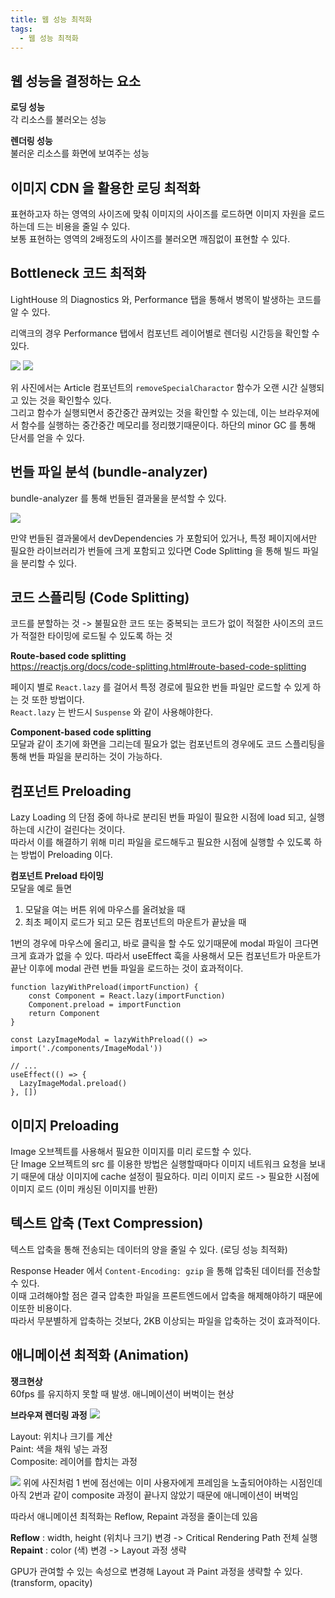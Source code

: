 ```yaml
---
title: 웹 성능 최적화
tags:
  - 웹 성능 최적화
---
```


## 웹 성능을 결정하는 요소

**로딩 성능**  
각 리소스를 불러오는 성능   

**렌더링 성능**  
불러운 리소스를 화면에 보여주는 성능  

## 이미지 CDN 을 활용한 로딩 최적화  
표현하고자 하는 영역의 사이즈에 맞춰 이미지의 사이즈를 로드하면 이미지 자원을 로드하는데 드는 비용을 줄일 수 있다.  
보통 표현하는 영역의 2배정도의 사이즈를 불러오면 깨짐없이 표현할 수 있다. 

## Bottleneck 코드 최적화  
LightHouse 의 Diagnostics 와, Performance 탭을 통해서 병목이 발생하는 코드를 알 수 있다.

리액크의 경우 Performance 탭에서 컴포넌트 레이어별로 렌더링 시간등을 확인할 수 있다.

![](../attachments/.웹성능최적화_images/9275fc6c.png)
![](../attachments/.웹성능최적화_images/bf6c92cb.png)

위 사진에서는 Article 컴포넌트의 `removeSpecialCharactor` 함수가 오랜 시간 실행되고 있는 것을 확인할수 있다.  
그리고 함수가 실행되면서 중간중간 끊켜있는 것을 확인할 수 있는데, 이는 브라우져에서 함수를 실행하는 중간중간 메모리를 정리했기때문이다. 하단의 minor GC 를 통해 단서를 얻을 수 있다.

## 번들 파일 분석 (bundle-analyzer)
bundle-analyzer 를 통해 번들된 결과물을 분석할 수 있다.

![](../attachments/.웹성능최적화_images/34a52c50.png)

만약 번들된 결과물에서 devDependencies 가 포함되어 있거나, 특정 페이지에서만 필요한 라이브러리가 번들에 크게 포함되고 있다면 Code Splitting 을 통해 빌드 파일을 분리할 수 있다.

## 코드 스플리팅 (Code Splitting)
코드를 분할하는 것 -> 불필요한 코드 또는 중복되는 코드가 없이 적절한 사이즈의 코드가 적절한 타이밍에 로드될 수 있도록 하는 것

**Route-based code splitting**  
https://reactjs.org/docs/code-splitting.html#route-based-code-splitting

페이지 별로 `React.lazy` 를 걸어서 특정 경로에 필요한 번들 파일만 로드할 수 있게 하는 것 또한 방법이다.  
`React.lazy` 는 반드시 `Suspense` 와 같이 사용해야한다.

**Component-based code splitting**  
모달과 같이 초기에 화면을 그리는데 필요가 없는 컴포넌트의 경우에도 코드 스플리팅을 통해 번들 파일을 분리하는 것이 가능하다.

## 컴포넌트 Preloading
Lazy Loading 의 단점 중에 하나로 분리된 번들 파일이 필요한 시점에 load 되고, 실행하는데 시간이 걸린다는 것이다.  
따라서 이를 해결하기 위해 미리 파일을 로드해두고 필요한 시점에 실행할 수 있도록 하는 방법이 Preloading 이다.  

**컴포넌트 Preload 타이밍**  
모달을 예로 들면  
1. 모달을 여는 버튼 위에 마우스를 올려놨을 때
2. 최초 페이지 로드가 되고 모든 컴포넌트의 마운트가 끝났을 때 

1번의 경우에 마우스에 올리고, 바로 클릭을 할 수도 있기때문에 modal 파일이 크다면 크게 효과가 없을 수 있다. 따라서 useEffect 훅을 사용해서 모든 컴포넌트가 마운트가 끝난 이후에 modal 관련 번들 파일을 로드하는 것이 효과적이다. 

```tsx
function lazyWithPreload(importFunction) {
    const Component = React.lazy(importFunction)
    Component.preload = importFunction
    return Component
}

const LazyImageModal = lazyWithPreload(() => import('./components/ImageModal'))

// ...
useEffect(() => {
  LazyImageModal.preload()
}, [])
```

## 이미지 Preloading
Image 오브젝트를 사용해서 필요한 이미지를 미리 로드할 수 있다.  
단 Image 오브젝트의 src 를 이용한 방법은 실행할때마다 이미지 네트워크 요청을 보내기 때문에 대상 이미지에 cache 설정이 필요하다.
미리 이미지 로드 -> 필요한 시점에 이미지 로드 (이미 캐싱된 이미지를 반환)


## 텍스트 압축 (Text Compression)
텍스트 압축을 통해 전송되는 데이터의 양을 줄일 수 있다. (로딩 성능 최적화)

Response Header 에서 `Content-Encoding: gzip` 을 통해 압축된 데이터를 전송할 수 있다.  
이때 고려해야할 점은 결국 압축한 파일을 프론트엔드에서 압축을 해제해야하기 때문에 이또한 비용이다.  
따라서 무분별하게 압축하는 것보다, 2KB 이상되는 파일을 압축하는 것이 효과적이다. 

## 애니메이션 최적화 (Animation)

**쟁크현상**  
60fps 를 유지하지 못할 때 발생. 애니메이션이 버벅이는 현상

**브라우져 렌더링 과정**
![](../attachments/.웹성능최적화_images/92947bae.png)

Layout: 위치나 크기를 계산    
Paint: 색을 채워 넣는 과정  
Composite: 레이어를 합치는 과정  

![](../attachments/.웹성능최적화_images/d080b23c.png)
위에 사진처럼 1 번에 점선에는 이미 사용자에게 프레임을 노출되어야하는 시점인데 아직 2번과 같이 composite 과정이 끝나지 않았기 때문에 애니메이션이 버벅임

따라서 애니메이션 최적화는 Reflow, Repaint 과정을 줄이는데 있음 

**Reflow** : width, height (위치나 크기) 변경 -> Critical Rendering Path 전체 실행  
**Repaint** : color (색) 변경 -> Layout 과정 생략 

GPU가 관여할 수 있는 속성으로 변경해 Layout 과 Paint 과정을 생략할 수 있다. (transform, opacity)
